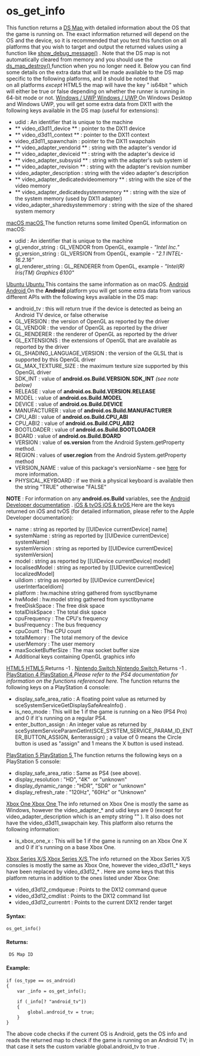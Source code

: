 # os_get_info

This function returns a [ DS Map
](../Data_Structures/DS_Maps/DS_Maps) with detailed information
about the OS that the game is running on. The exact information returned
will depend on the OS and the device, so it is recommended that you test
this function on all platforms that you wish to target and output the
returned values using a function like
[show_debug_message()](../Debugging/show_debug_message) . Note that
the DS map is not automatically cleared from memory and you should use
the [ ds_map_destroy() ](../Data_Structures/DS_Maps/ds_map_destroy)
function when you no longer need it. Below you can find some details on
the extra data that will be made available to the DS map specific to the
following platforms, and it should be noted that on all platforms
*except* HTML5 the map will have the key " is64bit " which will either
be true or false depending on whether the runner is running in 64-bit
mode or not. [ Windows / UWP Windows / UWP ](#) On Windows Desktop and
Windows UWP, you will get some extra data from DX11 with the following
keys available in the DS map (useful for extensions):

-    udid : An identifier that is unique to the machine
-   ** video_d3d11_device ** : pointer to the DX11 device
-   ** video_d3d11_context ** : pointer to the DX11 context
-    video_d3d11_spawnchain : pointer to the DX11 swapchain
-   ** video_adapter_vendorid ** : string with the adapter's vendor id
-   ** video_adapter_deviceid ** : string with the adapter's device id
-   ** video_adapter_subsysid ** : string with the adapter's sub system
    id
-   ** video_adapter_revision ** : string with the adapter's revision
    number
-    video_adapter_description : string with the video adapter's
    description
-   ** video_adapter_dedicatedvideomemory ** : string with the size of
    the video memory
-   ** video_adapter_dedicatedsystemmemory ** : string with the size of
    the system memory (used by DX11 adapter)
-    video_adapter_sharedsystemmemory : string with the size of the
    shared system memory

[ macOS macOS ](#) The function returns some limited OpenGL information
on macOS:

-    udid : An identifier that is unique to the machine
-    gl_vendor_string : GL_VENDOR from OpenGL, example - *"Intel Inc."*
-    gl_version_string : GL_VERSION from OpenGL, example - *"2.1
    INTEL-16.2.16"*
-    gl_renderer_string : GL_RENDERER from OpenGL, example - *"Intel(R)
    Iris(TM) Graphics 6100"*

[ Ubuntu Ubuntu ](#) This contains the same information as on macOS. [
Android Android ](#) On the **Android** platform you will get some extra
data from various different APIs with the following keys available in
the DS map:

-    android_tv : this will return true if the device is detected as
    being an Android TV device, or false otherwise
-    GL_VERSION : the version of OpenGL as reported by the driver
-    GL_VENDOR : the vendor of OpenGL as reported by the driver
-    GL_RENDERER : the renderer of OpenGL as reported by the driver
-    GL_EXTENSIONS : the extensions of OpenGL that are available as
    reported by the driver
-    GL_SHADING_LANGUAGE_VERSION : the version of the GLSL that is
    supported by this OpenGL driver
-    GL_MAX_TEXTURE_SIZE : the maximum texture size supported by this
    OpenGL driver
-    SDK_INT : value of **android.os.Build.VERSION.SDK_INT** *(see note
    below)*
-    RELEASE : value of **android.os.Build.VERSION.RELEASE**
-    MODEL : value of **android.os.Build.MODEL**
-    DEVICE : value of **android.os.Build.DEVICE**
-    MANUFACTURER : value of **android.os.Build.MANUFACTURER**
-    CPU_ABI : value of **android.os.Build.CPU_ABI**
-    CPU_ABI2 : value of **android.os.Build.CPU_ABI2**
-    BOOTLOADER : value of **android.os.Build.BOOTLOADER**
-    BOARD : value of **android.os.Build.BOARD**
-    VERSION : value of **os.version** from the Android
    System.getProperty method.
-    REGION : values of **user.region** from the Android
    System.getProperty method
-    VERSION_NAME : value of this package's versionName - see
    [here](https://developer.android.com/reference/android/content/pm/PackageInfol#versionName)
    for more information.
-    PHYSICAL_KEYBOARD : if we think a physical keyboard is available
    then the string "TRUE" otherwise "FALSE"

**NOTE** : For information on any **android.os.Build** variables, see
the [Android Developer
documentation](https://developer.android.com/reference/android/os/Build)
. [ iOS & tvOS iOS & tvOS ](#) Here are the keys returned on iOS and
tvOS (for detailed information, please refer to the Apple Developer
documentation):

-    name : string as reported by \[\[UIDevice currentDevice\] name\]
-    systemName : string as reported by \[\[UIDevice currentDevice\]
    systemName\]
-    systemVersion : string as reported by \[\[UIDevice currentDevice\]
    systemVersion\]
-    model : string as reported by \[\[UIDevice currentDevice\] model\]
-    localisedModel : string as reported by \[\[UIDevice currentDevice\]
    localizedModel\]
-    uiIdiom : string as reported by \[\[UIDevice currentDevice\]
    userInterfaceIdiom\]
-    platform : hw.machine string gathered from sysctlbyname
-    hwModel : hw.model string gathered from sysctlbyname
-    freeDiskSpace : The free disk space
-    totalDiskSpace : The total disk space
-    cpuFrequency : The CPU's frequency
-    busFrequency : The bus frequency
-    cpuCount : The CPU count
-    totalMemory : The total memory of the device
-    userMemory : The user memory
-    maxSocketBufferSize : The max socket buffer size
-   Additional keys containing OpenGL graphics info

[ HTML5 HTML5 ](#) Returns -1 . [ Nintendo Switch Nintendo Switch ](#)
Returns -1 . [ PlayStation 4 PlayStation 4 ](#) *Please refer to the PS4
documentation for information on the functions referenced here.* The
function returns the following keys on a PlayStation 4 console:

-    display_safe_area_ratio : A floating point value as returned by
    sceSystemServiceGetDisplaySafeAreaInfo() .
-    is_neo_mode : This will be 1 if the game is running on a Neo (PS4
    Pro) and 0 if it's running on a regular PS4.
-    enter_button_assign : An integer value as returned by
    sceSystemServiceParamGetInt(SCE_SYSTEM_SERVICE_PARAM_ID_ENTER_BUTTON_ASSIGN,
    &enterassign) ; a value of 0 means the Circle button is used as
    "assign" and 1 means the X button is used instead.

[ PlayStation 5 PlayStation 5 ](#) The function returns the following
keys on a PlayStation 5 console:

-    display_safe_area_ratio : Same as PS4 (see above).
-    display_resolution : "HD", "4K"  or "unknown"
-    display_dynamic_range : "HDR", "SDR" or "unknown"
-    display_refresh_rate : "120Hz", "60Hz" or "Unknown"

[ Xbox One Xbox One ]() The info returned on Xbox One is mostly the same
as Windows, however the video_adapter\_\* and udid keys are 0 (except
for video_adapter_description which is an empty string "" ). It also
does not have the video_d3d11_swapchain key. This platform also returns
the following information:

-    is_xbox_one_x : This will be 1 if the game is running on an Xbox
    One X and 0 if it's running on a base Xbox One.

[ Xbox Series X/S Xbox Series X/S ]() The info returned on the Xbox
Series X/S consoles is mostly the same as Xbox One, however the
video_d3d11\_\* keys have been replaced by video_d3d12\_\* . Here are
some keys that this platform returns in addition to the ones listed
under Xbox One:

-    video_d3d12_cmdqueue : Points to the DX12 command queue
-    video_d3d12_cmdlist : Points to the DX12 command list
-    video_d3d12_currentrt : Points to the current DX12 render target

#### Syntax:

``` gml
os_get_info()
```

#### Returns:

``` gml
 DS Map ID
```

#### Example:

``` gml
if (os_type == os_android)
{
    var _info = os_get_info();
    
    if (_info[? "android_tv"])
    {
        global.android_tv = true;
    }
}
```

The above code checks if the current OS is Android, gets the OS info and
reads the returned map to check if the game is running on an Android TV;
in that case it sets the custom variable global.android_tv to true .
